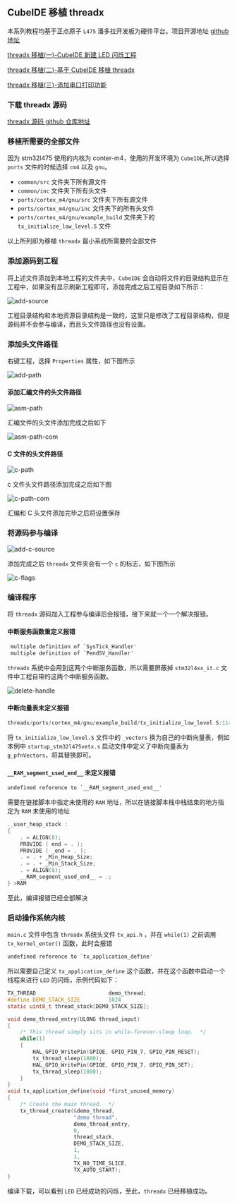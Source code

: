 ## CubeIDE 移植 threadx

本系列教程均基于正点原子 `L475` 潘多拉开发板为硬件平台。项目开源地址 [github 地址](https://github.com/tyustli/threadx-l475)

[threadx 移植(一)-CubeIDE 新建 LED 闪烁工程](https://blog.csdn.net/tyustli/article/details/108372510)

[threadx 移植(二)-基于 CubeIDE 移植 threadx](https://blog.csdn.net/tyustli/article/details/108373791)

[threadx 移植(三)-添加串口打印功能](https://blog.csdn.net/tyustli/article/details/108380441)

### 下载 threadx 源码

[threadx 源码 github 仓库地址](https://github.com/azure-rtos/threadx.git)

### 移植所需要的全部文件

因为 stm32l475 使用的内核为 conter-m4，使用的开发环境为 `CubeIDE`,所以选择 `ports` 文件的时候选择 `cm4` 以及 `gnu`。

- `common/src` 文件夹下所有源文件
- `common/inc` 文件夹下所有头文件
- `ports/cortex_m4/gnu/src` 文件夹下所有源文件
- `ports/cortex_m4/gnu/inc` 文件夹下的所有头文件
- `ports/cortex_m4/gnu/example_build` 文件夹下的 `tx_initialize_low_level.S` 文件

以上所列即为移植 `threadx` 最小系统所需要的全部文件

### 添加源码到工程

将上述文件添加到本地工程的文件夹中，`CubeIDE` 会自动将文件的目录结构显示在工程中，如果没有显示刷新工程即可，添加完成之后工程目录如下所示：

![add-source](./figures/add-source.png)

工程目录结构和本地资源目录结构是一致的，这里只是修改了工程目录结构，但是源码并不会参与编译，而且头文件路径也没有设置。

### 添加头文件路径

右键工程，选择 `Properties` 属性，如下图所示

![add-path](./figures/add-path.png)

#### 添加汇编文件的头文件路径

![asm-path](./figures/asm-path.png)

汇编文件的头文件添加完成之后如下

![asm-path-com](./figures/asm-path-com.png)

#### C 文件的头文件路径

![c-path](./figures/c-path.png)

c 文件头文件路径添加完成之后如下图

![c-path-com](./figures/c-path-com.png)

汇编和 C 头文件添加完毕之后将设置保存

### 将源码参与编译

![add-c-source](./figures/add-c-source.png)

添加完成之后 `threadx` 文件夹会有一个 `c` 的标志，如下图所示

![c-flags](./figures/c-flags.png)

### 编译程序

将 `threadx` 源码加入工程参与编译后会报错，接下来就一个一个解决报错。

#### 中断服务函数重定义报错

```c
 multiple definition of `SysTick_Handler'
 multiple definition of `PendSV_Handler'
```

`threadx` 系统中会用到这两个中断服务函数，所以需要屏蔽掉 `stm32l4xx_it.c` 文件中工程自带的这两个中断服务函数。

![delete-handle](./figures/delete-handle.png)

#### 中断向量表未定义报错

```c
threadx/ports/cortex_m4/gnu/example_build/tx_initialize_low_level.S:114: undefined reference to `_vectors'
```

将 `tx_initialize_low_level.S` 文件中的 `_vectors` 换为自己的中断向量表，例如本例中 `startup_stm32l475vetx.s` 启动文件中定义了中断向量表为 `g_pfnVectors`，将其替换即可。

#### `__RAM_segment_used_end__` 未定义报错

```c
undefined reference to `__RAM_segment_used_end__'
```
需要在链接脚本中指定未使用的 `RAM` 地址，所以在链接脚本栈中栈结束的地方指定为 `RAM` 未使用的地址

```c
._user_heap_stack :
{
    . = ALIGN(8);
    PROVIDE ( end = . );
    PROVIDE ( _end = . );
    . = . + _Min_Heap_Size;
    . = . + _Min_Stack_Size;
    . = ALIGN(8);
    __RAM_segment_used_end__ = .;
} >RAM
```
至此，编译报错已经全部解决

### 启动操作系统内核

`main.c` 文件中包含 `threadx` 系统头文件 `tx_api.h` ，并在 `while(1)` 之前调用 `tx_kernel_enter()` 函数，此时会报错 

```c
undefined reference to `tx_application_define'
```

所以需要自己定义 `tx_application_define` 这个函数，并在这个函数中启动一个线程来进行 `LED` 的闪烁，示例代码如下：

```c
TX_THREAD               		demo_thread;
#define DEMO_STACK_SIZE         1024
static uint8_t thread_stack[DEMO_STACK_SIZE];

void demo_thread_entry(ULONG thread_input)
{
    /* This thread simply sits in while-forever-sleep loop.  */
    while(1)
    {
		HAL_GPIO_WritePin(GPIOE, GPIO_PIN_7, GPIO_PIN_RESET);
		tx_thread_sleep(1000);
		HAL_GPIO_WritePin(GPIOE, GPIO_PIN_7, GPIO_PIN_SET);
		tx_thread_sleep(1000);
    }
}
void tx_application_define(void *first_unused_memory)
{
    /* Create the main thread.  */
    tx_thread_create(&demo_thread,
					 "demo thread",
					 demo_thread_entry,
					 0,
					 thread_stack,
					 DEMO_STACK_SIZE,
					 1,
					 1,
					 TX_NO_TIME_SLICE,
					 TX_AUTO_START);
}

```

编译下载，可以看到 `LED` 已经成功的闪烁，至此，`threadx` 已经移植成功。